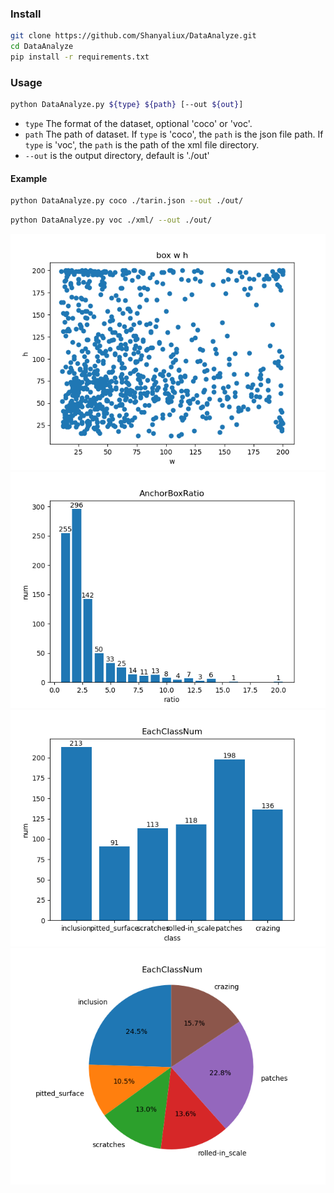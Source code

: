 ### Install

```bash
git clone https://github.com/Shanyaliux/DataAnalyze.git
cd DataAnalyze
pip install -r requirements.txt
```

### Usage

```bash
python DataAnalyze.py ${type} ${path} [--out ${out}]
```
- `type` The format of the dataset, optional 'coco' or 'voc'. 
- `path` The path of dataset.
If `type` is 'coco', the `path` is the json file path. 
If `type` is 'voc', the `path` is the path of the xml file directory.  
- `--out` is the output directory, default is './out'

#### Example
```bash
python DataAnalyze.py coco ./tarin.json --out ./out/
```

```bash
python DataAnalyze.py voc ./xml/ --out ./out/
```

![1](./sample/boxWH.png)
![2](./sample/AnchorBoxRatio.png)
![3](./sample/EachClassNum.png)
![4](./sample/EachClassNumPie.png)


